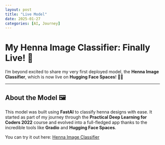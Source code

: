 ```yaml
---
layout: post
title: "Live Model"
date: 2025-01-27
categories: [AI, Journey]
---
```


# My Henna Image Classifier: Finally Live! 🎉  

I’m beyond excited to share my very first deployed model, the **Henna Image Classifier**, which is now live on **Hugging Face Spaces**! 🚀✨  

---

## About the Model 🖼️  
This model was built using **FastAI** to classify henna designs with ease. It started as part of my journey through the **Practical Deep Learning for Coders 2022** course and evolved into a full-fledged app thanks to the incredible tools like **Gradio** and **Hugging Face Spaces**.

You can try it out here: [Henna Image Classifier](https://huggingface.co/spaces/katprincess01/Henna_Image_Classifier)  
